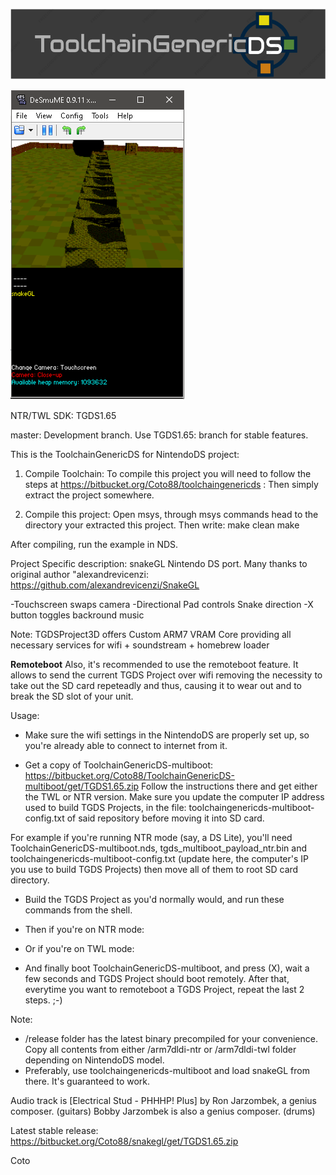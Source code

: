 ![ToolchainGenericDS](img/TGDS-Logo.png)

![ToolchainGenericDS](img/snakegl_nds.png)

NTR/TWL SDK: TGDS1.65

master: Development branch. Use TGDS1.65: branch for stable features.

This is the ToolchainGenericDS for NintendoDS project:

1.	Compile Toolchain:
To compile this project you will need to follow the steps at https://bitbucket.org/Coto88/toolchaingenericds :
Then simply extract the project somewhere.

2.	Compile this project: 
Open msys, through msys commands head to the directory your extracted this project.
Then write:
make clean <enter>
make <enter>

After compiling, run the example in NDS. 

Project Specific description: snakeGL Nintendo DS port. 
Many thanks to original author "alexandrevicenzi: https://github.com/alexandrevicenzi/SnakeGL


-Touchscreen swaps camera
-Directional Pad controls Snake direction
-X button toggles backround music

Note: TGDSProject3D offers Custom ARM7 VRAM Core providing all necessary services for wifi + soundstream + homebrew loader 

____Remoteboot____
Also, it's recommended to use the remoteboot feature. It allows to send the current TGDS Project over wifi removing the necessity
to take out the SD card repeteadly and thus, causing it to wear out and to break the SD slot of your unit.

Usage:
- Make sure the wifi settings in the NintendoDS are properly set up, so you're already able to connect to internet from it.

- Get a copy of ToolchainGenericDS-multiboot: https://bitbucket.org/Coto88/ToolchainGenericDS-multiboot/get/TGDS1.65.zip
Follow the instructions there and get either the TWL or NTR version. Make sure you update the computer IP address used to build TGDS Projects, 
in the file: toolchaingenericds-multiboot-config.txt of said repository before moving it into SD card.

For example if you're running NTR mode (say, a DS Lite), you'll need ToolchainGenericDS-multiboot.nds, tgds_multiboot_payload_ntr.bin
and toolchaingenericds-multiboot-config.txt (update here, the computer's IP you use to build TGDS Projects) then move all of them to root SD card directory.

- Build the TGDS Project as you'd normally would, and run these commands from the shell.
<make clean>
<make>

- Then if you're on NTR mode:
<remoteboot ntr_mode computer_ip_address>

- Or if you're on TWL mode:
<remoteboot twl_mode computer_ip_address>

- And finally boot ToolchainGenericDS-multiboot, and press (X), wait a few seconds and TGDS Project should boot remotely.
  After that, everytime you want to remoteboot a TGDS Project, repeat the last 2 steps. ;-)

Note: 
- /release folder has the latest binary precompiled for your convenience. Copy all contents from either /arm7dldi-ntr or /arm7dldi-twl folder depending on NintendoDS model.
- Preferably, use toolchaingenericds-multiboot and load snakeGL from there. It's guaranteed to work.

Audio track is [Electrical Stud - PHHHP! Plus] by Ron Jarzombek, a genius composer. (guitars)
Bobby Jarzombek is also a genius composer. (drums)

Latest stable release:
https://bitbucket.org/Coto88/snakegl/get/TGDS1.65.zip

Coto